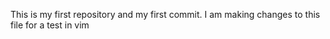This is my first repository and my first commit.
I am making changes to this file for a test in vim

